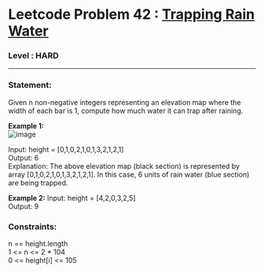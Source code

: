 # Leetcode Problem 42 :  [Trapping Rain Water](https://leetcode.com/problems/trapping-rain-water/)
### Level : HARD
<hr/>

### Statement:
Given n non-negative integers representing an elevation map where the width of each bar is 1, compute how much water it can trap after raining.


**Example 1:** <br/>
![image](https://user-images.githubusercontent.com/114819385/193426225-4ca873fa-72cb-43db-8185-303fc1144df9.png)

Input: height = [0,1,0,2,1,0,1,3,2,1,2,1]<br/>
Output: 6<br/>
Explanation: The above elevation map (black section) is represented by array [0,1,0,2,1,0,1,3,2,1,2,1]. In this case, 6 units of rain water (blue section) are being trapped.


**Example 2:**
Input: height = [4,2,0,3,2,5]<br/>
Output: 9<br/>
 

### Constraints:


n == height.length<br/>
1 <= n <= 2 * 104<br/>
0 <= height[i] <= 105<br/>
